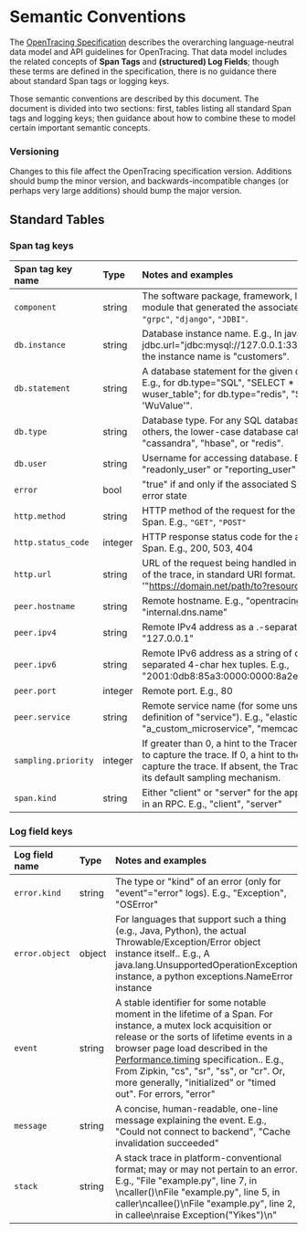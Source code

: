 # Semantic Conventions

The [OpenTracing Specification](https://github.com/opentracing/specification/blob/master/specification.md) describes the overarching language-neutral data model and API guidelines for OpenTracing. That data model includes the related concepts of **Span Tags** and **(structured) Log Fields**; though these terms are defined in the specification, there is no guidance there about standard Span tags or logging keys.

Those semantic conventions are described by this document. The document is divided into two sections: first, tables listing all standard Span tags and logging keys; then guidance about how to combine these to model certain important semantic concepts.

### Versioning

Changes to this file affect the OpenTracing specification version. Additions should bump the minor version, and backwards-incompatible changes (or perhaps very large additions) should bump the major version.

## Standard Tables

### Span tag keys

| Span tag key name   | Type    | Notes and examples |
|:--------------------|:--------|:-------------------|
| `component`         | string  | The software package, framework, library, or module that generated the associated Span. E.g., `"grpc"`, `"django"`, `"JDBI"`. |
| `db.instance` | string | Database instance name. E.g., In java, if the jdbc.url="jdbc:mysql://127.0.0.1:3306/customers", the instance name is "customers". |
| `db.statement` | string | A database statement for the given database type. E.g., for db.type="SQL", "SELECT * FROM wuser_table"; for db.type="redis", "SET mykey 'WuValue'". |
| `db.type` | string | Database type. For any SQL database, "sql". For others, the lower-case database category, e.g. "cassandra", "hbase", or "redis". |
| `db.user` | string | Username for accessing database. E.g., "readonly_user" or "reporting_user" |
| `error`             | bool    | "true" if and only if the associated Span is in an error state |
| `http.method` | string | HTTP method of the request for the associated Span. E.g., `"GET"`, `"POST"` |
| `http.status_code` | integer | HTTP response status code for the associated Span. E.g., 200, 503, 404 |
| `http.url` | string | URL of the request being handled in this segment of the trace, in standard URI format. E.g., '"https://domain.net/path/to?resource=here"' |
| `peer.hostname` | string | Remote hostname. E.g., "opentracing.io", "internal.dns.name" |
| `peer.ipv4` | string | Remote IPv4 address as a .-separated tuple. E.g., "127.0.0.1" |
| `peer.ipv6` | string | Remote IPv6 address as a string of colon-separated 4-char hex tuples. E.g., "2001:0db8:85a3:0000:0000:8a2e:0370:7334" |
| `peer.port` | integer | Remote port. E.g., 80 |
| `peer.service` | string | Remote service name (for some unspecified definition of "service"). E.g., "elasticsearch", "a_custom_microservice", "memcache" |
| `sampling.priority` | integer | If greater than 0, a hint to the Tracer to do its best to capture the trace. If 0, a hint to the trace to not-capture the trace. If absent, the Tracer should use its default sampling mechanism. |
| `span.kind` | string | Either "client" or "server" for the appropriate roles in an RPC. E.g., "client", "server" |

### Log field keys

| Log field name      | Type    | Notes and examples |
|:--------------------|:--------|:-------------------|
| `error.kind` | string | The type or "kind" of an error (only for "event"="error" logs). E.g., "Exception", "OSError" |
| `error.object` | object | For languages that support such a thing (e.g., Java, Python), the actual Throwable/Exception/Error object instance itself.. E.g., A java.lang.UnsupportedOperationException instance, a python exceptions.NameError instance |
| `event` | string | A stable identifier for some notable moment in the lifetime of a Span. For instance, a mutex lock acquisition or release or the sorts of lifetime events in a browser page load described in the [Performance.timing](https://developer.mozilla.org/en-US/docs/Web/API/PerformanceTiming) specification.. E.g., From Zipkin, "cs", "sr", "ss", or "cr". Or, more generally, "initialized" or "timed out". For errors, "error" |
| `message` | string | A concise, human-readable, one-line message explaining the event. E.g., "Could not connect to backend", "Cache invalidation succeeded" |
| `stack` | string | A stack trace in platform-conventional format; may or may not pertain to an error. E.g., "File \"example.py\", line 7, in <module>\ncaller()\nFile \"example.py\", line 5, in caller\ncallee()\nFile \"example.py\", line 2, in callee\nraise Exception(\"Yikes\")\n" |

